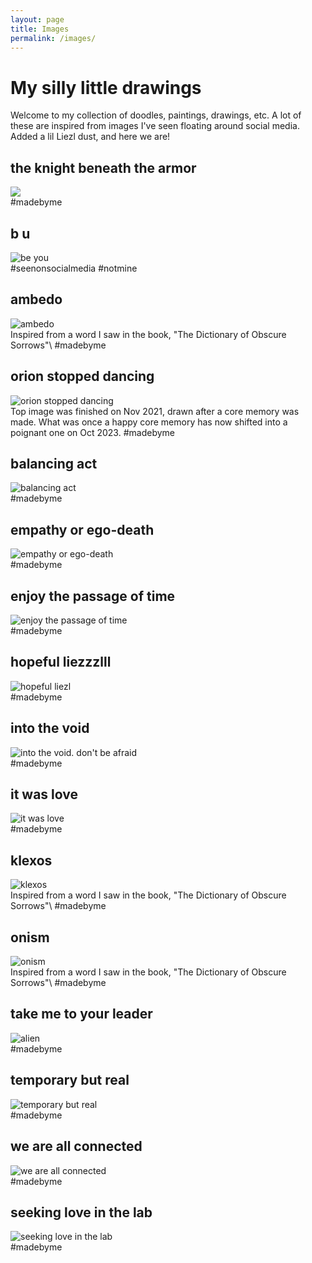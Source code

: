 ```yaml
---
layout: page
title: Images
permalink: /images/
---
```


# My silly little drawings
Welcome to my collection of doodles, paintings, drawings, etc.  A lot of these are inspired from images I've seen floating around social media. Added a lil Liezl dust, and here we are!

## the knight beneath the armor
<div id="the-knight-beneath-the-armor">
    <img src="{{ '/assets/img/knightbeneaththearmor.jpg' | prepend: site.baseurl }} alt="the knight beneath the armor">
</div>
#madebyme

## b u 
<div id="beyou">
    <img src="/assets/img/bu.jpg" alt="be you">
</div>
#seenonsocialmedia #notmine

## ambedo
<div id="ambedo">
    <img src="/assets/img/ambedo.jpg" alt="ambedo">
</div>
Inspired from a word I saw in the book, "The Dictionary of Obscure Sorrows"\
#madebyme

## orion stopped dancing
<div id="orion-stopped-dancing">
    <img src="/assets/img/orionstoppeddancing.jpg" alt="orion stopped dancing">
</div>
Top image was finished on Nov 2021, drawn after a core memory was made. What was once a happy core memory has now shifted into a poignant one on Oct 2023. 
#madebyme

## balancing act
<div id="balancing-act">
    <img src="/assets/img/balancingact.jpg" alt="balancing act">
</div>
#madebyme

## empathy or ego-death
<div id="empathy-or-ego-death">
    <img src="/assets/img/empathyoregodeath.jpg" alt="empathy or ego-death">
</div>
#madebyme

## enjoy the passage of time
<div id="enjoy-the-passage-of-time">
    <img src="/assets/img/enjoythepassageoftime.jpg" alt="enjoy the passage of time">
</div>
#madebyme

## hopeful liezzzlll
<div id="hopeful-liezl">
    <img src="/assets/img/hopefuliezl.jpg" alt="hopeful liezl">
</div>
#madebyme

## into the void
<div id="into-the-void">
    <img src="/assets/img/intothevoid.dontbeafraid.jpg" alt="into the void. don't be afraid">
</div>
#madebyme

## it was love
<div id="it-was-love-for-what-i-knew-love-to-be">
    <img src="/assets/img/itwasloveforwhatiknewlovetobe.jpg" alt="it was love">
</div>
#madebyme

## klexos
<div id="klexos">
    <img src="/assets/img/klexos.jpg" alt="klexos">
</div>
Inspired from a word I saw in the book, "The Dictionary of Obscure Sorrows"\
#madebyme

## onism
<div id="onism">
    <img src="/assets/img/onism.jpg" alt="onism">
</div>
Inspired from a word I saw in the book, "The Dictionary of Obscure Sorrows"\
#madebyme

## take me to your leader
<div id="alien">
    <img src="/assets/img/takemetoyourleader.jpg" alt="alien">
</div>
#madebyme

## temporary but real
<div id="temporary-but-real">
    <img src="/assets/img/temporarybutreal.jpg" alt="temporary but real">
</div>
#madebyme

## we are all connected
<div id="we-are-all-connected">
    <img src="/assets/img/weareallconnected.jpg" alt="we are all connected">
</div>
#madebyme

## seeking love in the lab
<div id="seeking-love-in-the-lab">
    <img src="/assets/img/seekingloveinthelab.jpg" alt="seeking love in the lab">
</div>
#madebyme
